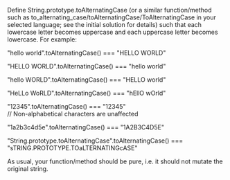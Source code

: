 Define String.prototype.toAlternatingCase (or a similar function/method such as to_alternating_case/toAlternatingCase/ToAlternatingCase in your selected language; see the initial solution for details) such that each lowercase letter becomes uppercase and each uppercase letter becomes lowercase. For example:

"hello world".toAlternatingCase() === "HELLO WORLD"


"HELLO WORLD".toAlternatingCase() === "hello world"


"hello WORLD".toAlternatingCase() === "HELLO world"


"HeLLo WoRLD".toAlternatingCase() === "hEllO wOrld"


"12345".toAlternatingCase()       === "12345"  
                 // Non-alphabetical characters are unaffected


"1a2b3c4d5e".toAlternatingCase()  === "1A2B3C4D5E"


"String.prototype.toAlternatingCase".toAlternatingCase() === "sTRING.PROTOTYPE.TOaLTERNATINGcASE"


As usual, your function/method should be pure, i.e. it should not mutate the original string.
